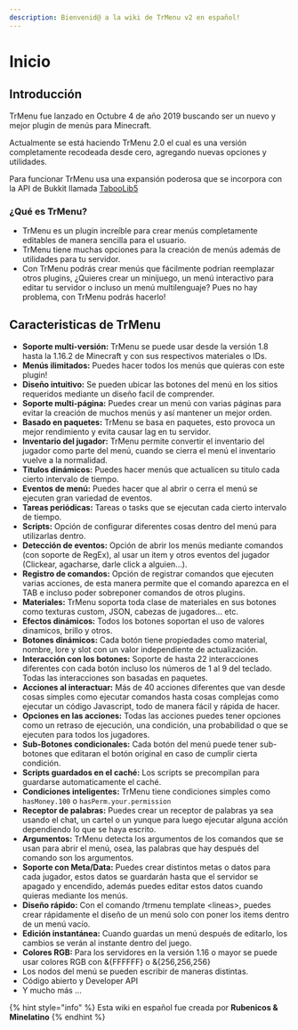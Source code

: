 ```yaml
---
description: Bienvenid@ a la wiki de TrMenu v2 en español!
---
```


# Inicio

## Introducción

TrMenu fue lanzado en Octubre 4 de año 2019 buscando ser un nuevo y mejor plugin de menús para Minecraft.

Actualmente se está haciendo TrMenu 2.0 el cual es una versión completamente recodeada desde cero, agregando nuevas opciones y utilidades.

Para funcionar TrMenu usa una expansión poderosa que se incorpora con la API de Bukkit llamada [TabooLib5](https://github.com/TabooLib)

### ¿Qué es TrMenu?

* TrMenu es un plugin increíble para crear menús completamente editables de manera sencilla para el usuario.
* TrMenu tiene muchas opciones para la creación de menús además de utilidades para tu servidor.
* Con TrMenu podrás crear menús que fácilmente podrían reemplazar otros plugins, ¿Quieres crear un minijuego, un menú interactivo para editar tu servidor o incluso un menú multilenguaje? Pues no hay problema, con TrMenu podrás hacerlo!

## Caracteristicas de TrMenu

* **Soporte multi-versión:** TrMenu se puede usar desde la versión 1.8 hasta la 1.16.2 de Minecraft y con sus respectivos materiales o IDs.
* **Menús ilimitados:** Puedes hacer todos los menús que quieras con este plugin!
* **Diseño intuitivo:** Se pueden ubicar las botones del menú en los sitios requeridos mediante un diseño facil de comprender.
* **Soporte multi-página:** Puedes crear un menú con varias páginas para evitar la creación de muchos menús y así mantener un mejor orden.
* **Basado en paquetes:** TrMenu se basa en paquetes, esto provoca un mejor rendimiento y evita causar lag en tu servidor.
* **Inventario del jugador:** TrMenu permite convertir el inventario del jugador como parte del menú, cuando se cierra el menú el inventario vuelve a la normalidad.
* **Titulos dinámicos:** Puedes hacer menús que actualicen su titulo cada cierto intervalo de tiempo.
* **Eventos de menú:** Puedes hacer que al abrir o cerra el menú se ejecuten gran variedad de eventos.
* **Tareas periódicas:** Tareas o tasks que se ejecutan cada cierto intervalo de tiempo.
* **Scripts:** Opción de configurar diferentes cosas dentro del menú para utilizarlas dentro.
* **Detección de eventos:** Opción de abrir los menús mediante comandos \(con soporte de RegEx\), al usar un item y otros eventos del jugador \(Clickear, agacharse, darle click a alguien...\).
* **Registro de comandos:** Opción de registrar comandos que ejecuten varias acciones, de esta manera permite que el comando aparezca en el TAB e incluso poder sobreponer comandos de otros plugins.
* **Materiales:** TrMenu soporta toda clase de materiales en sus botones como texturas custom, JSON, cabezas de jugadores... etc. 
* **Efectos dinámicos:** Todos los botones soportan el uso de valores dinamicos, brillo y otros.
* **Botones dinámicos:** Cada botón tiene propiedades como material, nombre, lore y slot con un valor independiente de actualización.
* **Interacción con los botones:** Soporte de hasta 22 interacciones diferentes con cada botón incluso los números de 1 al 9 del teclado. Todas las interacciones son basadas en paquetes.
* **Acciones al interactuar:** Más de 40 acciones diferentes que van desde cosas simples como ejecutar comandos hasta cosas complejas como ejecutar un código Javascript, todo de manera fácil y rápida de hacer.
* **Opciones en las acciones:** Todas las acciones puedes tener opciones como un retraso de ejecución, una condición, una probabilidad o que se ejecuten para todos los jugadores. 
* **Sub-Botones condicionales:** Cada botón del menú puede tener sub-botones que editaran el botón original en caso de cumplir cierta condición.
* **Scripts guardados en el caché:** Los scripts se precompilan para guardarse automaticamente el caché.
* **Condiciones inteligentes:** TrMenu tiene condiciones simples como `hasMoney.100` o `hasPerm.your.permission`
* **Receptor de palabras:** Puedes crear un receptor de palabras ya sea usando el chat, un cartel o un yunque para luego ejecutar alguna acción dependiendo lo que se haya escrito.
* **Argumentos:** TrMenu detecta los argumentos de los comandos que se usan para abrir el menú, osea, las palabras que hay después del comando son los argumentos.
* **Soporte con Meta/Data:** Puedes crear distintos metas o datos para cada jugador, estos datos se guardarán hasta que el servidor se apagado y encendido, además puedes editar estos datos cuando quieras mediante los menús.
* **Diseño rápido:** Con el comando /trmenu template &lt;lineas&gt;, puedes crear rápidamente el diseño de un menú solo con poner los items dentro de un menú vacío.
* **Edición instantánea:** Cuando guardas un menú después de editarlo, los cambios se verán al instante dentro del juego.
* **Colores RGB:** Para los servidores en la versión 1.16 o mayor se puede usar colores RGB con &{FFFFFF} o &{256,256,256}
* Los nodos del menú se pueden escribir de maneras distintas.
* Código abierto y Developer API
* Y mucho más ...

{% hint style="info" %}
Esta wiki en español fue creada por **Rubenicos & Minelatino**
{% endhint %}

